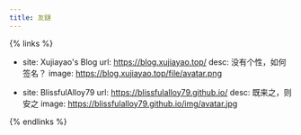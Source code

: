 ```yaml
---
title: 友鏈
---
```


{% links %}

- site: Xujiayao's Blog
  url: https://blog.xujiayao.top/
  desc: 没有个性，如何签名？
  image: https://blog.xujiayao.top/file/avatar.png

- site: BlissfulAlloy79
  url: https://blissfulalloy79.github.io/
  desc: 既来之，则安之
  image: https://blissfulalloy79.github.io/img/avatar.jpg
  
{% endlinks %}

